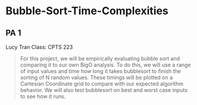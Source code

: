 # Bubble-Sort-Time-Complexities

## PA 1

Lucy Tran
Class: CPTS 223

> For this project, we will be empirically evaluating bubble sort and comparing it to our own BigO
analysis. To do this, we will use a range of input values and time how long it takes bubblesort to finish
the sorting of N random values. These timings will be plotted on a Cartesian Coordinate grid to
compare with our expected algorithm behavior. We will also test bubblesort on best and worst case
inputs to see how it runs.
